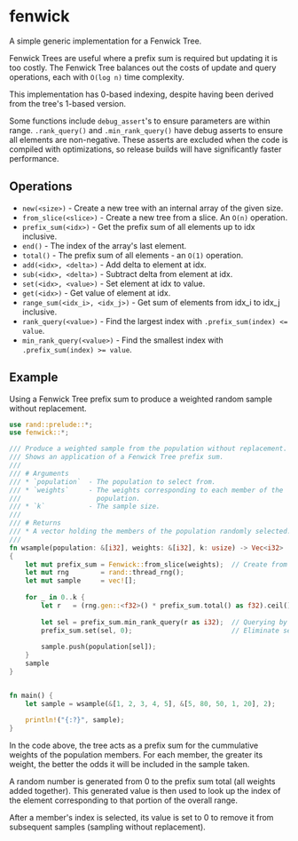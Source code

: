 # fenwick

A simple generic implementation for a Fenwick Tree.

Fenwick Trees are useful where a prefix sum is required but updating it is too 
costly. The Fenwick Tree balances out the costs of update and query operations,
each with `O(log n)` time complexity.

This implementation has 0-based indexing, despite having been derived from the 
tree's 1-based version.

Some functions include `debug_assert`'s to ensure parameters are within range.
`.rank_query()` and `.min_rank_query()` have debug asserts to ensure all elements
are non-negative. These asserts are excluded when the code is compiled with 
optimizations, so release builds will have significantly faster performance.

## Operations

 * `new(<size>)` - Create a new tree with an internal array of the given size.
 * `from_slice(<slice>)` - Create a new tree from a slice. An `O(n)` operation.
 * `prefix_sum(<idx>)` - Get the prefix sum of all elements up to idx inclusive.
 * `end()` - The index of the array's last element.
 * `total()` - The prefix sum of all elements - an `O(1)` operation.
 * `add(<idx>, <delta>)` - Add delta to element at idx.
 * `sub(<idx>, <delta>)` - Subtract delta from element at idx.
 * `set(<idx>, <value>)` - Set element at idx to value.
 * `get(<idx>)` - Get value of element at idx.
 * `range_sum(<idx_i>, <idx_j>)` - Get sum of elements from idx_i to idx_j inclusive.
 * `rank_query(<value>)` - Find the largest index with `.prefix_sum(index) <= value`.
 * `min_rank_query(<value>)` - Find the smallest index with `.prefix_sum(index) >= value`.
 
## Example

Using a Fenwick Tree prefix sum to produce a weighted random sample without
replacement.

```rust
use rand::prelude::*;
use fenwick::*;

/// Produce a weighted sample from the population without replacement. 
/// Shows an application of a Fenwick Tree prefix sum.
///
/// # Arguments
/// * `population`  - The population to select from.
/// * `weights`     - The weights corresponding to each member of the 
///                   population.
/// * `k`           - The sample size.
///
/// # Returns
/// * A vector holding the members of the population randomly selected.
///
fn wsample(population: &[i32], weights: &[i32], k: usize) -> Vec<i32>
{
    let mut prefix_sum = Fenwick::from_slice(weights);  // Create from slice.
    let mut rng        = rand::thread_rng();
    let mut sample     = vec![];
    
    for _ in 0..k {
        let r   = (rng.gen::<f32>() * prefix_sum.total() as f32).ceil();
        
        let sel = prefix_sum.min_rank_query(r as i32);  // Querying by value.
        prefix_sum.set(sel, 0);                         // Eliminate selection.
        
        sample.push(population[sel]);
    }
    sample
}


fn main() {
    let sample = wsample(&[1, 2, 3, 4, 5], &[5, 80, 50, 1, 20], 2);
    
    println!("{:?}", sample);
}
```
 
In the code above, the tree acts as a prefix sum for the cummulative weights
of the population members. For each member, the greater its weight, the better
the odds it will be included in the sample taken.

A random number is generated from 0 to the prefix sum total (all weights added
together). This generated value is then used to look up the index of the element 
corresponding to that portion of the overall range.

After a member's index is selected, its value is set to 0 to remove it from subsequent 
samples (sampling without replacement).
 
